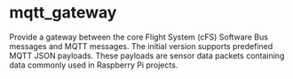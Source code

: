 # mqtt_gateway
Provide a gateway between the core Flight System (cFS) Software Bus messages and MQTT messages. The initial version supports predefined MQTT JSON payloads. These payloads are sensor data packets containing data commonly used in Raspberry Pi projects.
